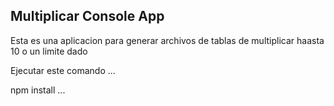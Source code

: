 

## Multiplicar Console App

Esta es una aplicacion para generar archivos de tablas de multiplicar haasta 10 o un limite dado

Ejecutar este comando
...

npm install
...